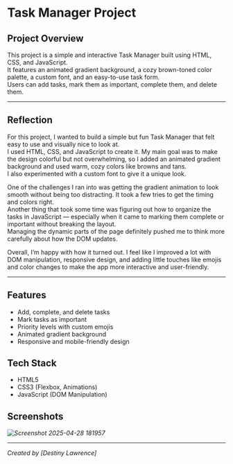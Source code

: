 # Task Manager Project

## Project Overview
This project is a simple and interactive Task Manager built using HTML, CSS, and JavaScript.  
It features an animated gradient background, a cozy brown-toned color palette, a custom font, and an easy-to-use task form.  
Users can add tasks, mark them as important, complete them, and delete them.

---

## Reflection

For this project, I wanted to build a simple but fun Task Manager that felt easy to use and visually nice to look at.  
I used HTML, CSS, and JavaScript to create it. My main goal was to make the design colorful but not overwhelming, so I added an animated gradient background and used warm, cozy colors like browns and tans.  
I also experimented with a custom font to give it a unique look.

One of the challenges I ran into was getting the gradient animation to look smooth without being too distracting. It took a few tries to get the timing and colors right.  
Another thing that took some time was figuring out how to organize the tasks in JavaScript — especially when it came to marking them complete or important without breaking the layout.  
Managing the dynamic parts of the page definitely pushed me to think more carefully about how the DOM updates.

Overall, I’m happy with how it turned out. I feel like I improved a lot with DOM manipulation, responsive design, and adding little touches like emojis and color changes to make the app more interactive and user-friendly.

---

## Features
- Add, complete, and delete tasks
- Mark tasks as important
- Priority levels with custom emojis
- Animated gradient background
- Responsive and mobile-friendly design

## Tech Stack
- HTML5
- CSS3 (Flexbox, Animations)
- JavaScript (DOM Manipulation)

## Screenshots
*![Screenshot 2025-04-28 181957](https://github.com/user-attachments/assets/19806b6f-acc3-42c7-a8a2-061b3f29911f)*

---
*Created by [Destiny Lawrence]*
